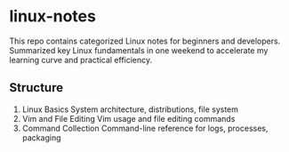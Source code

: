 # linux-notes
 This repo contains categorized Linux notes for beginners and developers.
 Summarized key Linux fundamentals in one weekend to accelerate my learning curve and practical efficiency.
## Structure

1. Linux Basics
   System architecture, distributions, file system
2. Vim and File Editing
    Vim usage and file editing commands
3. Command Collection
    Command-line reference for logs, processes, packaging

